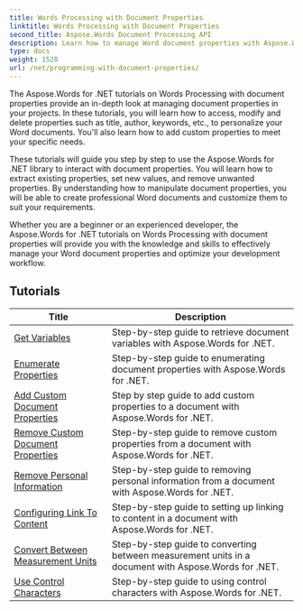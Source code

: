 ```yaml
---
title: Words Processing with Document Properties
linktitle: Words Processing with Document Properties
second_title: Aspose.Words Document Processing API
description: Learn how to manage Word document properties with Aspose.Words for .NET. The tutorials walk you through the various features such as reading and writing properties, customizing default properties.
type: docs
weight: 1520
url: /net/programming-with-document-properties/
---
```

The Aspose.Words for .NET tutorials on Words Processing with document properties provide an in-depth look at managing document properties in your projects. In these tutorials, you will learn how to access, modify and delete properties such as title, author, keywords, etc., to personalize your Word documents. You'll also learn how to add custom properties to meet your specific needs.

These tutorials will guide you step by step to use the Aspose.Words for .NET library to interact with document properties. You will learn how to extract existing properties, set new values, and remove unwanted properties. By understanding how to manipulate document properties, you will be able to create professional Word documents and customize them to suit your requirements.

Whether you are a beginner or an experienced developer, the Aspose.Words for .NET tutorials on Words Processing with document properties will provide you with the knowledge and skills to effectively manage your Word document properties and optimize your development workflow.

 ## Tutorials
| Title | Description |
| --- | --- |
| [Get Variables](./get-variables/) | Step-by-step guide to retrieve document variables with Aspose.Words for .NET. |
| [Enumerate Properties](./enumerate-properties/) | Step-by-step guide to enumerating document properties with Aspose.Words for .NET. |
| [Add Custom Document Properties](./add-custom-document-properties/) | Step by step guide to add custom properties to a document with Aspose.Words for .NET. |
| [Remove Custom Document Properties](./remove-custom-document-properties/) | Step-by-step guide to remove custom properties from a document with Aspose.Words for .NET. |
| [Remove Personal Information](./remove-personal-information/) | Step-by-step guide to removing personal information from a document with Aspose.Words for .NET. |
| [Configuring Link To Content](./configuring-link-to-content/) | Step-by-step guide to setting up linking to content in a document with Aspose.Words for .NET. |
| [Convert Between Measurement Units](./convert-between-measurement-units/) | Step-by-step guide to converting between measurement units in a document with Aspose.Words for .NET. |
| [Use Control Characters](./use-control-characters/) | Step-by-step guide to using control characters with Aspose.Words for .NET. |
